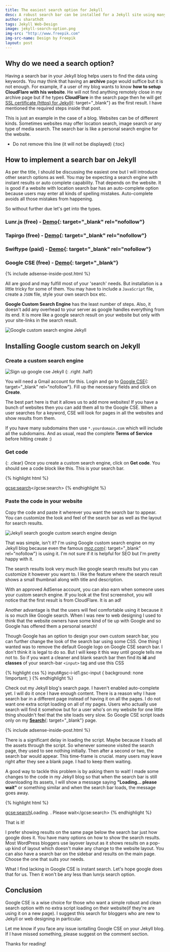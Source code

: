 ```yaml
---
title: The easiest search option for Jekyll
desc: A robust search bar can be installed for a Jekyll site using many ways. But I'm discussing the easiest one here. We are using Google's custom search engine which doesn't add any overhead to our website.
author: sharathdt
tags: Jekyll Web-Design
image: jekyll-search-option.png
img-src: "http://www.freepik.com"
img-src-name: Design by Freepik
layout: post
---
```



## Why do we need a search option?
Having a search bar in your Jekyll blog helps users to find the data using keywords. You may think that having an **archive** page would suffice but it is not enough. For example, if a user of my blog wants to know **how to setup CloudFlare with his website**. He will not find anything remotely close in my archive page but if he types **CloudFlare** in the search page then he will get [SSL certificate (https) for Jekyll](https://www.google.com/url?q=http://blog.webjeda.com/jekyll-ssl/){: target="_blank"} as the first result. I have mentioned the required steps inside that post.

This is just an example in the case of a blog. Websites can be of different kinds. Sometimes websites may offer location search, image search or any type of media search. The search bar is like a personal search engine for the website.

* Do not remove this line (it will not be displayed) 
{:toc}

## How to implement a search bar on Jekyll
As per the title, I should be discussing the easiest one but I will introduce other search options as well. You may be expecting a search engine with instant results or auto complete capability. That depends on the website. It is good if a website with location search bar has an auto-complete option because users may enter all kinds of spelling mistakes. Auto-complete avoids all those mistakes from happening.


So without further due let's get into the types.

### Lunr.js (free) - [Demo](http://lunrjs.com/example/){: target="_blank" rel="nofollow"}

### Tapirgo (free) - [Demo](https://classicyuppie.com/){: target="_blank" rel="nofollow"}

### Swiftype (paid) - [Demo](http://wholebodyresearch.com/){: target="_blank" rel="nofollow"}

### Google CSE (free) - [Demo](/search){: target="_blank"}

{% include adsense-inside-post.html %}


All are good and may fulfill most of your 'search' needs. But installation is a little tricky for some of them. You may have to include a ``JavaScript`` file, create a ``JSON`` file, style your own search box etc.

**Google Custom Search Engine** has the least number of steps. Also, it doesn't add any overhead to your server as google handles everything from its end. It is more like a google search result on your website but only with your site-links in the search result.

![Google custom search engine Jekyll](/images/google-custom-search-engine-jekyll.png)



## Installing Google custom search on Jekyll

### Create a custom search engine


![Sign up google cse Jekyll](/images/sign-up-google-cse-jekyll.png)
{: .right .half}

You will need a Gmail account for this. Login and go to [Google CSE](https://cse.google.com){: target="_blank" rel="nofollow"}. Fill up the necessary fields and click on **Create**.

The best part here is that it allows us to add more websites! If you have a bunch of websites then you can add them all to the Google CSE. When a user searches for a keyword, CSE will look for pages in all the websites and show results from them.


If you have many subdomains then use ``*.yourdomain.com`` which will include all the subdomains. And as usual, read the complete **Terms of Service** before hitting create :)

### Get code
{: .clear}
Once you create a custom search engine, click on **Get code**. You should see a code block like this. This is your search bar.

{% highlight html %}
<script>
  (function() {
    var cx = '000124122121016203706:yoijr22b2m8';
    var gcse = document.createElement('script');
    gcse.type = 'text/javascript';
    gcse.async = true;
    gcse.src = 'https://cse.google.com/cse.js?cx=' + cx;
    var s = document.getElementsByTagName('script')[0];
    s.parentNode.insertBefore(gcse, s);
  })();
</script>
<gcse:search></gcse:search>
{% endhighlight %}

### Paste the code in your website
Copy the code and paste it wherever you want the search bar to appear. You can customize the look and feel of the search bar as well as the layout for search results.

![Jekyll search google custom search engine design](/images/jekyll-search-google-custom-search-engine-design.png)

That was simple, isn't it? I'm using Google custom search engine on my Jekyll blog because even the famous [moz.com](https://moz.com/pages/search_results){: target="_blank" rel="nofollow"} is using it. I'm not sure if it is helpful for SEO but I'm pretty happy with it.

The search results look very much like google search results but you can customize it however you want to. I like the feature where the search result shows a small thumbnail along with title and description.

With an approved AdSense account, you can also earn when someone uses your custom search engine. If you look at the first screenshot, you will notice that the first result is from CloudFlare. It is an ad! 

Another advantage is that the users will feel comfortable using it because it is so much like Google search. When I was new to web designing I used to think that the website owners have some kind of tie up with Google and so Google has offered them a personal search!

Though Google has an option to design your own custom search bar, you can further change the look of the search bar using some CSS. One thing I wanted was to remove the default Google logo on Google CSE search bar. I don't think it is legal to do so. But I will keep it this way until google tells me not to. So if you want a cleaner and blank search bar then find its **id** and **classes** of your search-bar ``<input>`` tag and use this CSS

{% highlight css %}
input#gsc-i-id1.gsc-input {
    background: none !important;
}
{% endhighlight %}

Check out my Jekyll blog's search page. I haven't enabled auto-complete yet. I will do it once I have enough content. There is a reason why I have search bar in a different page instead of having it on all the pages. I do not want one extra script loading on all of my pages. Users who actually use search will find it somehow but for a user who's on my website for one little thing shouldn't feel that the site loads very slow. So Google CSE script loads only on my [**Search**](/search/){: target="_blank"} page.

{% include adsense-inside-post.html %}


There is a significant delay in loading the script. Maybe because it loads all the assets through the script. So whenever someone visited the search page, they used to see nothing initially. Then after a second or two, the search bar would appear. This time-frame is crucial. many users may leave right after they see a blank page. I had to keep them waiting.

A good way to tackle this problem is by asking them to wait! I made some changes to the code in my Jekyll blog so that when the search bar is still downloading its assets, I will show a message saying **"Loading... please wait"** or something similar and when the search bar loads, the message goes away.

{% highlight html %}
<script>
  (function() {
    var cx = '000124122121016203706:yoijr22b2m8';
    var gcse = document.createElement('script');
    gcse.type = 'text/javascript';
    gcse.async = true;
    gcse.src = 'https://cse.google.com/cse.js?cx=' + cx;
    var s = document.getElementsByTagName('script')[0];
    s.parentNode.insertBefore(gcse, s);
  })();
</script>
<gcse:search>Loading. . Please wait</gcse:search>
{% endhighlight %}

That is it! 

I prefer showing results on the same page below the search bar just how google does it. You have many options on how to show the search results. Most WordPress bloggers use layover layout as it shows results on a pop-up kind of layout which doesn't make any change to the website layout. You can also have a search bar on the sidebar and results on the main page. Choose the one that suits your needs.

What I find lacking in Google CSE is instant search. Let's hope google does that for us. Then it won't be any less than lunrjs search option.


## Conclusion
Google CSE is a wise choice for those who want a simple robust and clean search option with no extra script loading on their website(if they're are using it on a new page). I suggest this search for bloggers who are new to Jekyll or web designing in particular.

Let me know if you face any issue isntalling Google CSE on your Jekyll blog. If I have missed something, please suggest on the comment section.

Thanks for reading!